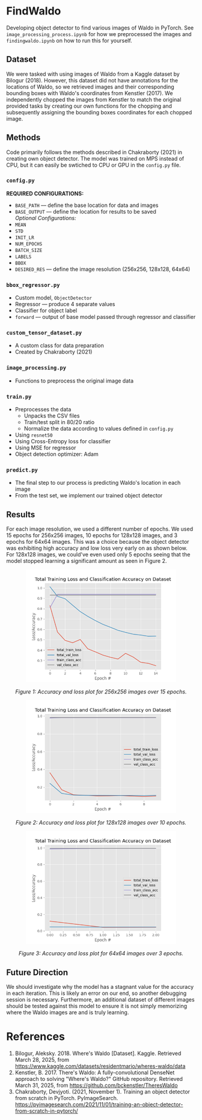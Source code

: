 # FindWaldo
Developing object detector to find various images of Waldo in PyTorch. See ```image_processing_process.ipynb``` for how we preprocessed the images and ```findingwaldo.ipynb``` on how to run this for yourself.

## Dataset
We were tasked with using images of Waldo from a Kaggle dataset by Bilogur (2018). However, this dataset did not have annotations for the locations of Waldo, so we retrieved images and their corresponding bounding boxes with Waldo's coordinates from Kenstler (2017). We independently chopped the images from Kenstler to match the original provided tasks by creating our own functions for the chopping and subsequently assigning the bounding boxes coordinates for each chopped image.

## Methods
Code primarily follows the methods described in Chakraborty (2021) in creating own object detector. The model was trained on MPS instead of CPU, but it can easily be swtiched to CPU or GPU in the ```config.py``` file.
### ```config.py```
**REQUIRED CONFIGURATIONS:**
- ```BASE_PATH``` –– define the base location for data and images
- ```BASE_OUTPUT``` –– define the location for results to be saved  
_Optional Configurations:_
- ```MEAN```
- ```STD```
- ```INIT_LR```
- ```NUM_EPOCHS```
- ```BATCH_SIZE```
- ```LABELS```
- ```BBOX```
- ```DESIRED_RES``` –– define the image resolution (256x256, 128x128, 64x64)
### ```bbox_regressor.py```
- Custom model, ```ObjectDetector```
- Regressor –– produce 4 separate values
- Classifier for object label
- ```forward``` –– output of base model passed through regressor and classifier
### ```custom_tensor_dataset.py```
- A custom class for data preparation
- Created by Chakraborty (2021)
### ```image_processing.py```
- Functions to preprocess the original image data
### ```train.py```
- Preprocesses the data
  - Unpacks the CSV files
  - Train/test split in 80/20 ratio
  - Normalize the data according to values defined in ```config.py```
- Using ```resnet50```
- Using Cross-Entropy loss for classifier
- Using MSE for regressor
- Object detection optimizer: Adam
### ```predict.py```
- The final step to our process is predicting Waldo's location in each image
- From the test set, we implement our trained object detector

## Results
For each image resolution, we used a different number of epochs. We used 15 epochs for 256x256 images, 10 epochs for 128x128 images, and 3 epochs for 64x64 images. This was a choice because the object detector was exhibiting high accuracy and low loss very early on as shown below. For 128x128 images, we could've even used only 5 epochs seeing that the model stopped learning a significant amount as seen in Figure 2.

<div style="text-align: center;">
<img src=/output/plots/256-training.png alt="256x256" width="400"/>
  <p><em>Figure 1: Accuracy and loss plot for 256x256 images over 15 epochs.</em></p>
</div>

<div style="text-align: center;">
<img src=/output/plots/128-training.png alt="128x128" width="400"/>
  <p><em>Figure 2: Accuracy and loss plot for 128x128 images over 10 epochs.</em></p>
</div>

<div style="text-align: center;">
<img src=/output/plots/64-training.png alt="64x64" width="400"/>
  <p><em>Figure 3: Accuracy and loss plot for 64x64 images over 3 epochs.</em></p>
</div>

## Future Direction
We should investigate why the model has a stagnant value for the accuracy in each iteration. This is likely an error on our end, so another debugging session is necessary. Furthermore, an additional dataset of different images should be tested against this model to ensure it is not simply memorizing where the Waldo images are and is truly learning.

# References
1. Bilogur, Aleksky. 2018. Where's Waldo [Dataset]. Kaggle. Retrieved March 28, 2025, from https://www.kaggle.com/datasets/residentmario/wheres-waldo/data
2. Kenstler, B. 2017. There's Waldo: A fully-convolutional DenseNet approach to solving "Where's Waldo?" GitHub repository. Retrieved March 31, 2025, from https://github.com/bckenstler/TheresWaldo
3. Chakraborty, Devjyoti. (2021, November 1). Training an object detector from scratch in PyTorch. PyImageSearch. https://pyimagesearch.com/2021/11/01/training-an-object-detector-from-scratch-in-pytorch/